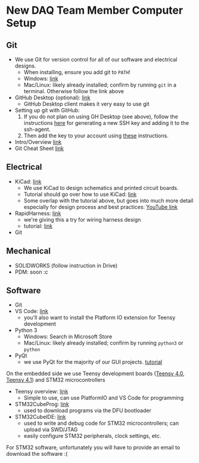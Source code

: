 # New DAQ Team Member Computer Setup
## Git
- We use Git for version control for all of our software and electrical designs.
    - When installing, ensure you add git to `PATH`!
    - Windows: [link](https://git-scm.com/)
    - Mac/Linux: likely already installed; confirm by running `git` in a terminal.
    Otherwise follow the link above
- GitHub Desktop (optional): [link](https://desktop.github.com/)
    - GitHub Desktop client makes it very easy to use git
- Setting up git with GitHub:
    1. If you do not plan on using GH Desktop (see above), follow the instructions [here](https://docs.github.com/en/authentication/connecting-to-github-with-ssh/generating-a-new-ssh-key-and-adding-it-to-the-ssh-agent) for generating a new SSH key and adding it to the ssh-agent.
    2. Then add the key to your account using [these](https://docs.github.com/en/authentication/connecting-to-github-with-ssh/adding-a-new-ssh-key-to-your-github-account) instructions.
- Intro/Overview [link](https://github.com/sundevilmotorsports/wiki/blob/main/daq/Git%20Introduction.pdf)
- Git Cheat Sheet [link](https://github.com/sundevilmotorsports/wiki/blob/main/daq/git-cheat-sheet.pdf)

## Electrical
- KiCad: [link](https://www.kicad.org/download/)
    - We use KiCad to design schematics and printed circuit boards.
    - Tutorial should go over how to use KiCad: [link](https://docs.kicad.org/7.0/en/getting_started_in_kicad/getting_started_in_kicad.html)
    - Some overlap with the tutorial above, but goes into much more detail especially for design process and best practices: [YouTube link](https://www.youtube.com/watch?v=aVUqaB0IMh4&ab_channel=Phil%E2%80%99sLab)
- RapidHarness: [link](https://rapidharness.com/)
    - we're giving this a try for wiring harness design
    - tutorial: [link](https://rapidharness.com/harness-software-tutorials)
- Git
## Mechanical
- SOLIDWORKS (follow instruction in Drive)
- PDM: soon :c
## Software
- Git
- VS Code: [link](https://code.visualstudio.com/download)
    - you'll also want to install the Platform IO extension for Teensy development
- Python 3
    - Windows: Search in Microsoft Store
    - Mac/Linux: likely already installed; confirm by running `python3` or `python`
- PyQt
    - we use PyQt for the majority of our GUI projects. [tutorial](https://build-system.fman.io/pyqt5-tutorial)
 
On the embedded side we use Teensy development boards ([Teensy 4.0](https://www.pjrc.com/store/teensy40.html), [Teensy 4.1](https://www.pjrc.com/store/teensy41.html)) and STM32 microcontrollers
- Teensy overview: [link](https://github.com/sundevilmotorsports/wiki/blob/main/daq/Teensy%20Quickstart.pdf)
  - Simple to use, can use PlatformIO and VS Code for programming
- STM32CubeProg: [link](https://www.st.com/en/development-tools/stm32cubeprog.html)
    - used to download programs via the DFU bootloader
- STM32CubeIDE: [link](https://www.st.com/en/development-tools/stm32cubeide.html#get-software)
    - used to write and debug code for STM32 microcontrollers; can upload via SWD/JTAG
    - easily configure STM32 peripherals, clock settings, etc.

For STM32 software, unfortunately you will have to provide an email to download the software :(
